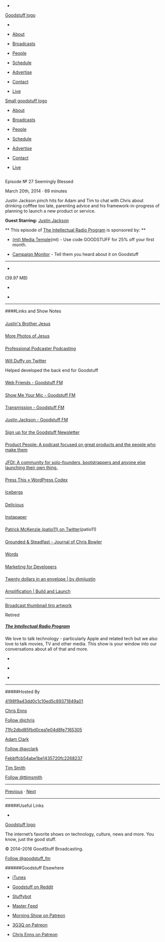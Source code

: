 

-
[Goodstuff logo](http://www.goodstuff.fm/)[](/assets/goodstuff_logo-17c1fe6f378352de5d7345f76152130b.svg)

-


-  [About](/about)

-  [Broadcasts](/broadcasts)

-  [People](/people)

-  [Schedule](/schedule)

-  [Advertise](/advertise)

-  [Contact](/contact)

-  [Live](/live)


[Small goodstuff logo](http://www.goodstuff.fm/)[](/assets/small_goodstuff_logo-bf032e72b9ec41494f4d90905f1ad619.svg)


-  [About](/about)

-  [Broadcasts](/broadcasts)

-  [People](/people)

-  [Schedule](/schedule)

-  [Advertise](/advertise)

-  [Contact](/contact)

-  [Live](/live)


##
Episode № 27
Seemingly Blessed


March 20th, 2014
&middot;
69
minutes


Justin Jackson pinch hits for Adam and Tim to chat with Chris about drinking cofffee too late, parenting advice and his framework-in-progress of planning to launch a new product or service.


**Guest Starring:**
[Justin Jackson](/people/justin-jackson)


**
This episode of
[The Intellectual Radio Program](/tirp)
is sponsored by:
**


-  [(mt) Media Temple](http://mediatemple.net/?utm_source=goodstuff&utm_medium=textlink&utm_content=mar_podcast&utm_campaign=general)(mt) - Use code GOODSTUFF for 25% off your first month.

-  [Campaign Monitor](http://www.campaignmonitor.com/) - Tell them you heard about it on Goodstuff


------------------------------


-
[](https://goodstuffs3.s3.amazonaws.com/uploads/tirp-27.mp3)(39.97 MB)

-
[](http://twitter.com/intent/tweet?text=The%20Intellectual%20Radio%20Program%20%E2%84%96%2027%20on%20@goodstuff_fm%20-%20http://goodstuff.fm/tirp/27)

-
[](http://www.facebook.com/sharer/sharer.php?u=http://goodstuff.fm/tirp/27)


------------------------------


####Links and Show Notes

#####
[Justin's Brother Jesus](http://instagram.com/p/cC7L-aDoe-/)


#####
[More Photos of Jesus](http://instagram.com/p/cCmD0PjoYz/)


#####
[Professional Podcaster Podcasting](http://instagram.com/p/lxo1koyzAD/)


#####
[Will Duffy on Twitter](https://twitter.com/willmanduffy)


Helped developed the back end for Goodstuff


#####
[Web Friends - Goodstuff FM](http://goodstuff.fm/webfriends)


#####
[Show Me Your Mic - Goodstuff FM](http://goodstuff.fm/smym)


#####
[Transmission - Goodstuff FM](http://goodstuff.fm/transmission)


#####
[Justin Jackson - Goodstuff FM](http://goodstuff.fm/people/justin-jackson)


#####
[Sign up for the Goodstuff Newsletter](http://goodstuff.fm/newsletter)


#####
[Product People: A podcast focused on great products and the people who make them](http://productpeople.tv/)


#####
[JFDI: A community for solo-founders, bootstrappers and anyone else launching their own thing.](http://jfdi.bz/)


#####
[Press This « WordPress Codex](http://codex.wordpress.org/Press_This)


#####
[Icebergs](https://icebergs.com/site)


#####
[Delicious](https://delicious.com/)


#####
[Instapaper](http://www.instapaper.com/)


#####
[Patrick McKenzie (patio11) on Twitter](https://twitter.com/patio11)(patio11)


#####
[Grounded & Steadfast - Journal of Chris Bowler](http://chrisbowler.com/)


#####
[Words](http://justinjackson.ca/words.html)


#####
[Marketing for Developers](http://justinjackson.ca/marketingfordevelopers/)


#####
[Twenty dollars in an envelope | by @mijustin](http://justinjackson.ca/jason-fried-high-school/)


#####
[Amplification | Build and Launch](http://buildandlaunch.net/book/amplification/)


------------------------------


[Broadcast thumbnail tirp artwork](/tirp)[](https://goodstuffs3.s3.amazonaws.com/uploads/broadcast/image/15/broadcast_thumbnail_tirp_artwork.png)

Retired


##### [The Intellectual Radio Program](/tirp)


We love to talk technology - particularly Apple and related tech but we also love to talk movies, TV and other media. This show is your window into our conversations about all of that and more.

-
[](https://itunes.apple.com/us/podcast/intellectual-radio-program/id682246844)

-
[](/tirp/feed)

-
[](mailto:chris@goodstuff.fm?cc=sponsorship%40goodstuff.fm&subject=%5BGoodStuff%20FM%5D%20Sponsorship%20Inquiry%20for%20The%20Intellectual%20Radio%20Program)


------------------------------


#####Hosted By


[4198f9a43dd0c1c10ed5c89371849a01](/people/chris-enns)[](http://gravatar.com/avatar/4198f9a43dd0c1c10ed5c89371849a01.png?s=300&r=pg)

[Chris Enns](/people/chris-enns)


[Follow @ichris](https://twitter.com/ichris)


[71fc2dbd85fbd0cea1e04d8fe7165305](/people/avclark)[](http://gravatar.com/avatar/71fc2dbd85fbd0cea1e04d8fe7165305.png?s=300&r=pg)

[Adam Clark](/people/avclark)


[Follow @avclark](https://twitter.com/avclark)


[Febbffcb54abe1be1435720fc2268237](/people/ttimsmith)[](http://gravatar.com/avatar/febbffcb54abe1be1435720fc2268237.png?s=300&r=pg)

[Tim Smith](/people/ttimsmith)


[Follow @ttimsmith](https://twitter.com/ttimsmith)


------------------------------


[Previous](/tirp/26)
&middot;
[Next](/tirp/28)


------------------------------


#####Useful Links

-
[](mailto:chris@goodstuff.fm?subject=%5BGoodstuff%20FM%5D%20Feedback%20for%20The%20Intellectual%20Radio%20Program)


[Goodstuff logo](http://www.goodstuff.fm/)[](/assets/goodstuff_logo-17c1fe6f378352de5d7345f76152130b.svg)


The internet’s favorite shows on technology, culture, news and more. You know, just the good stuff.


&copy; 2014&ndash;2016 GoodStuff Broadcasting.

[Follow @goodstuff_fm](https://twitter.com/goodstufffm)


######Goodstuff Elsewhere

-  [iTunes](https://itunes.apple.com/us/artist/goodstuff-fm/id843385597?mt=2)

-  [Goodstuff on Reddit](https://www.reddit.com/r/Goodstuff_fm/)

-  [Stuffybot](http://stuffybot.goodstuff.fm)

-  [Master Feed](/master/feed)

-  [Morning Show on Patreon](https://www.patreon.com/morningshow)

-  [3G3Q on Patreon](https://www.patreon.com/3g3q)

-  [Chris Enns on Patreon](https://www.patreon.com/ichris)
